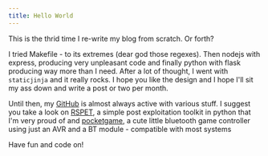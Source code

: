 ```yaml
---
title: Hello World
---
```


This is the thrid time I re-write my blog from scratch. Or forth?

I tried Makefile - to its extremes (dear god those regexes). Then nodejs with
express, producing very unpleasant code and finally python with flask producing
way more than I need. After a lot of thought, I went with `staticjinja` and it
really rocks. I hope you like the design and I hope I'll sit my ass down and
write a post or two per month.

Until then, my [GitHub](https://github.com/dzervas) is almost always active
with various stuff. I suggest you take a look on
[RSPET](https://github.com/dzervas/rspet), a simple post exploitation toolkit
in python that I'm very proud of and
[pocketgame](https://github.com/dzervas/pocketgame), a cute little bluetooth
game controller using just an AVR and a BT module - compatible with most
systems

Have fun and code on!
